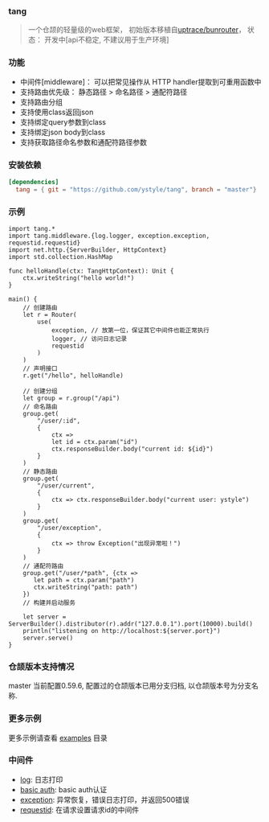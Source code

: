 ### tang
>一个仓颉的轻量级的web框架， 初始版本移植自[uptrace/bunrouter](https://github.com/uptrace/bunrouter)， 状态： 开发中[api不稳定, 不建议用于生产环境]

### 功能
- 中间件[middleware]： 可以把常见操作从 HTTP handler提取到可重用函数中
- 支持路由优先级： 静态路径 > 命名路径 > 通配符路径
- 支持路由分组
- 支持使用class返回json
- 支持绑定query参数到class
- 支持绑定json body到class
- 支持获取路径命名参数和通配符路径参数

### 安装依赖
```toml
[dependencies]
  tang = { git = "https://github.com/ystyle/tang", branch = "master"}
```

### 示例
```cj
import tang.*
import tang.middleware.{log.logger, exception.exception, requestid.requestid}
import net.http.{ServerBuilder, HttpContext}
import std.collection.HashMap

func helloHandle(ctx: TangHttpContext): Unit {
    ctx.writeString("hello world!")
}

main() {
    // 创建路由
    let r = Router(
        use(
            exception, // 放第一位，保证其它中间件也能正常执行
            logger, // 访问日志记录
            requestid
        )
    )
    // 声明接口
    r.get("/hello", helloHandle)

    // 创建分组
    let group = r.group("/api")
    // 命名路由
    group.get(
        "/user/:id",
        {
            ctx => 
            let id = ctx.param("id")
            ctx.responseBuilder.body("current id: ${id}")
        }
    )
    // 静态路由
    group.get(
        "/user/current",
        {
            ctx => ctx.responseBuilder.body("current user: ystyle")
        }
    )
    group.get(
        "/user/exception",
        {
            ctx => throw Exception("出现异常啦！")
        }
    )
    // 通配符路由
    group.get("/user/*path", {ctx => 
       let path = ctx.param("path")
       ctx.writeString("path: path")
    })
    // 构建并启动服务

    let server = ServerBuilder().distributor(r).addr("127.0.0.1").port(10000).build()
    println("listening on http://localhost:${server.port}")
    server.serve()
}
```

### 仓颉版本支持情况
master 当前配置0.59.6, 配置过的仓颉版本已用分支归档, 以仓颉版本号为分支名称.


### 更多示例
更多示例请查看 [examples](/examples/) 目录

### 中间件
- [log](/src/middleware/log.cj): 日志打印
- [basic auth](/src/middleware/basic_auth.cj): basic auth认证
- [exception](/src/middleware/exception.cj): 异常恢复，错误日志打印，并返回500错误
- [requestid](/src/middleware/requestid.cj): 在请求设置请求id的中间件